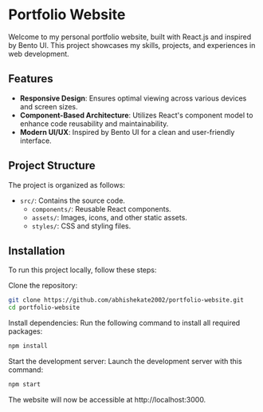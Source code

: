 # Portfolio Website

Welcome to my personal portfolio website, built with React.js and inspired by Bento UI. This project showcases my skills, projects, and experiences in web development.

## Features

- **Responsive Design**: Ensures optimal viewing across various devices and screen sizes.
- **Component-Based Architecture**: Utilizes React's component model to enhance code reusability and maintainability.
- **Modern UI/UX**: Inspired by Bento UI for a clean and user-friendly interface.

## Project Structure

The project is organized as follows:

- `src/`: Contains the source code.
  - `components/`: Reusable React components.
  - `assets/`: Images, icons, and other static assets.
  - `styles/`: CSS and styling files.

## Installation
To run this project locally, follow these steps:

Clone the repository:

```bash
git clone https://github.com/abhishekate2002/portfolio-website.git
cd portfolio-website
```

Install dependencies: Run the following command to install all required packages:

```bash
npm install
```

Start the development server: Launch the development server with this command:

```bash
npm start
```
The website will now be accessible at http://localhost:3000.
